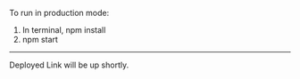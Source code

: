 To run in production mode:

1. In terminal, npm install
2. npm start


--------
Deployed Link will be up shortly.
